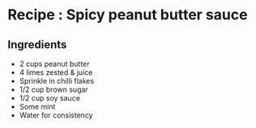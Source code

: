 # Recipe : Spicy peanut butter sauce

## Ingredients

- 2 cups peanut butter
- 4 limes zested & juice
- Sprinkle in chilli flakes
- 1/2 cup brown sugar
- 1/2 cup soy sauce
- Some mint
- Water for consistency
